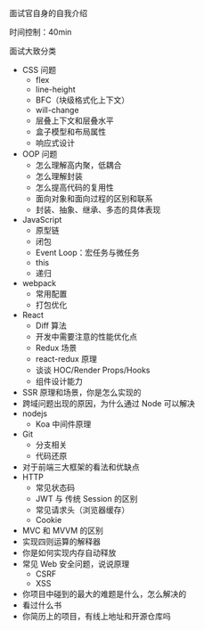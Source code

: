面试官自身的自我介绍

时间控制：40min

面试大致分类
* CSS 问题
  * flex
  * line-height
  * BFC（块级格式化上下文）
  * will-change
  * 层叠上下文和层叠水平
  * 盒子模型和布局属性
  * 响应式设计
* OOP 问题
  * 怎么理解高内聚，低耦合
  * 怎么理解封装
  * 怎么提高代码的复用性
  * 面向对象和面向过程的区别和联系
  * 封装、抽象、继承、多态的具体表现
* JavaScript
  * 原型链
  * 闭包
  * Event Loop：宏任务与微任务
  * this
  * 递归
* webpack
  * 常用配置
  * 打包优化
* React
  * Diff 算法
  * 开发中需要注意的性能优化点
  * Redux 场景
  * react-redux 原理
  * 谈谈 HOC/Render Props/Hooks
  * 组件设计能力
* SSR 原理和场景，你是怎么实现的
* 跨域问题出现的原因，为什么通过 Node 可以解决
* nodejs
  * Koa 中间件原理
* Git
  * 分支相关
  * 代码还原
* 对于前端三大框架的看法和优缺点
* HTTP
  * 常见状态码
  * JWT 与 传统 Session 的区别
  * 常见请求头（浏览器缓存）
  * Cookie
* MVC 和 MVVM 的区别
* 实现四则运算的解释器
* 你是如何实现内存自动释放
* 常见 Web 安全问题，说说原理
  * CSRF
  * XSS
* 你项目中碰到的最大的难题是什么，怎么解决的
* 看过什么书
* 你简历上的项目，有线上地址和开源仓库吗